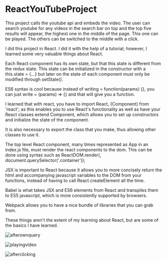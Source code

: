 # ReactYouTubeProject

This project calls the youtube api and embeds the video. The user can search youtube for any videos in the search bar on top and the top five results will appear, the highest one in the middle of the page. This one can be played. The others can be switched to the middle with a click.

I did this project in React. I did it with the help of a tutorial; however, I learned some very valuable things about React. 

Each React component has its own state, but that this state is different from the redux state. This state can be initialized in the constructor with a this.state = {...} but later on the state of each component must only be modified through setState().

ES6 syntax is cool because instead of writing = function(params) {}, you can just write = (params) => {} and that will give you a function. 

I learned that with react, you have to import React, {Component} from 'react'; as this enables you to 
use React's functionality as well as have your React classes extend Component, which allows you to set up constructors and initialize the state of the component. 

It is also necessary to export the class that you make, thus allowing other classes to use it. 

The top level React component, many times represented as App in an index.js file, must render the react components to the dom. This can be done using syntax such as ReactDOM.render(<App />, document.querySelector('.container'));

JSX is important to React because it allows you to more concisely return the html and 
accompanying javascript variables to the DOM from your functions, instead of having to call React.createElement 
all the time. 

Babel is what takes JSX and ES6 elements from React and transpiles them to ES5 javascript, 
which is more consistently supported by browsers. 

Webpack allows you to have a nice bundle of libraries that you can grab from. 

These things aren't the extent of my learning about React, but are some of the basics I have learned. 

![afterownquery](https://user-images.githubusercontent.com/25092249/35298542-bec8c4da-003f-11e8-9ff1-2f59fd3c6002.png)

![playingvideo](https://user-images.githubusercontent.com/25092249/35298610-f3b48aee-003f-11e8-8338-1ad421e57ccb.png)

![afterclicking](https://user-images.githubusercontent.com/25092249/35298638-0e53aae2-0040-11e8-8a7b-eba7013d0203.png)
